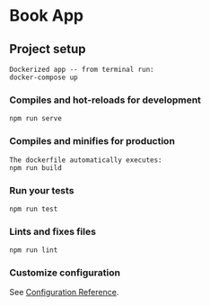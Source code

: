 # Book App

## Project setup
```
Dockerized app -- from terminal run:
docker-compose up
```

### Compiles and hot-reloads for development
```
npm run serve
```

### Compiles and minifies for production
```
The dockerfile automatically executes:
npm run build
```

### Run your tests
```
npm run test
```

### Lints and fixes files
```
npm run lint
```

### Customize configuration
See [Configuration Reference](https://cli.vuejs.org/config/).
